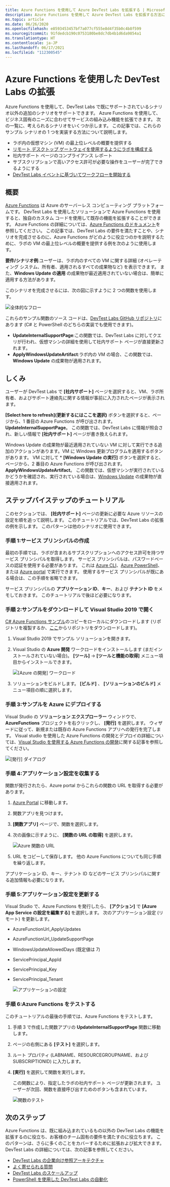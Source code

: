 ```yaml
---
title: Azure Functions を使用して Azure DevTest Labs を拡張する | Microsoft Docs
description: Azure Functions を使用して Azure DevTest Labs を拡張する方法について学習します。
ms.topic: article
ms.date: 06/26/2020
ms.openlocfilehash: e8593453457bf7a077cf555e8d4f35b0c4b8f599
ms.sourcegitcommit: 91fdedcb190c0753180be8dc7db4b1d6da9854a1
ms.translationtype: HT
ms.contentlocale: ja-JP
ms.lasthandoff: 06/17/2021
ms.locfileid: "112300545"
---
```

# <a name="use-azure-functions-to-extend-devtest-labs"></a>Azure Functions を使用した DevTest Labs の拡張
Azure Functions を使用して、DevTest Labs で既にサポートされているシナリオ以外の追加のシナリオをサポートできます。 Azure Functions を使用して、ビジネス固有のニーズに合わせてサービスの組み込み機能を拡張できます。 次の一覧に、考えられるシナリオをいくつか示します。 この記事では、これらのサンプル シナリオの 1 つを実装する方法について説明します。

- ラボ内の仮想マシン (VM) の最上位レベルの概要を提供する
- [リモート デスクトップ ゲートウェイを使用するようにラボを構成する](configure-lab-remote-desktop-gateway.md)
- 社内サポート ページのコンプライアンス レポート
- サブスクリプションで高いアクセス許可が必要な操作をユーザーが完了できるようにする
- [DevTest Labs イベントに基づいてワークフローを開始する](https://github.com/RogerBestMsft/DTL-SecureArtifactData)

## <a name="overview"></a>概要
[Azure Functions](../azure-functions/functions-overview.md) は Azure のサーバーレス コンピューティング プラットフォームです。 DevTest Labs を使用したソリューションで Azure Functions を使用すると、独自のカスタム コードを使用して既存の機能を拡張することができます。 Azure Functions の詳細については、[Azure Functions のドキュメント](../azure-functions/functions-overview.md)を参照してください。 この記事では、DevTest Labs の要件を満たすことや、シナリオを完成させるのに、Azure Functions がどのように役立つのかを説明するために、ラボの VM の最上位レベルの概要を提供する例を次のように使用します。

**要件/シナリオ例**:ユーザーは、ラボ内のすべての VM に関する詳細 (オペレーティング システム、所有者、適用されるすべての成果物など) を表示できます。  また、**Windows Update の適用** の成果物が最近適用されていない場合は、簡単に適用する方法があります。

このシナリオを完成させるには、次の図に示すように 2 つの関数を使用します。  

![全体的なフロー](./media/extend-devtest-labs-azure-functions/flow.png)

これらのサンプル関数のソース コードは、[DevTest Labs GitHub リポジトリ](https://github.com/Azure/azure-devtestlab/tree/master/samples/DevTestLabs/AzureFunctions)にあります (C# と PowerShell のどちらの実装でも使用できます)。

- **UpdateInternalSupportPage**:この関数では、DevTest Labs に対してクエリが行われ、仮想マシンの詳細を使用して社内サポート ページが直接更新されます。
- **ApplyWindowsUpdateArtifact**:ラボ内の VM の場合、この関数では、**Windows Update** の成果物が適用されます。

## <a name="how-it-works"></a>しくみ
ユーザーが DevTest Labs で **[社内サポート]** ページを選択すると、VM、ラボ所有者、およびサポート連絡先に関する情報が事前に入力されたページが表示されます。  

**[Select here to refresh]\(更新するにはここを選択\)** ボタンを選択すると、ページから、1 番目の Azure Functions が呼び出されます。**UpdateInternalSupportPage**。 この関数では、DevTest Labs に情報が照会され、新しい情報で **[社内サポート]** ページが書き換えられます。

Windows Update の成果物が最近適用されていない VM に対して実行できる追加のアクションがあります。VM に Windows 更新プログラムを適用するボタンがあります。 VM に対して * **[Windows Update の実行]** ボタンを選択すると、ページから、2 番目の Azure Functions が呼び出されます。**ApplyWindowsUpdateArtifact**。 この関数では、仮想マシンが実行されているかどうかを確認され、実行されている場合は、[Windows Update](https://github.com/Azure/azure-devtestlab/tree/master/Artifacts/windows-install-windows-updates) の成果物が直接適用されます。

## <a name="step-by-step-walkthrough"></a>ステップバイステップのチュートリアル
このセクションでは、 **[社内サポート]** ページの更新に必要な Azure リソースの設定を順を追って説明します。 このチュートリアルでは、DevTest Labs の拡張の例を示します。 このパターンは他のシナリオに使用できます。

### <a name="step-1-create-a-service-principal"></a>手順 1:サービス プリンシパルの作成 
最初の手順では、ラボが含まれるサブスクリプションへのアクセス許可を持つサービス プリンシパルを取得します。 サービス プリンシパルは、パスワードベースの認証を使用する必要があります。 これは [Azure CLI](/cli/azure/create-an-azure-service-principal-azure-cli)、[Azure PowerShell](/powershell/azure/create-azure-service-principal-azureps)、または [Azure portal](../active-directory/develop/howto-create-service-principal-portal.md) で実行できます。 使用するサービス プリンシパルが既にある場合は、この手順を省略できます。

サービス プリンシパルの **アプリケーション ID**、**キー**、および **テナント ID** をメモしておきます。 このチュートリアルで後ほど必要になります。 

### <a name="step-2-download-the-sample-and-open-in-visual-studio-2019"></a>手順 2:サンプルをダウンロードして Visual Studio 2019 で開く
[C# Azure Functions サンプル](https://github.com/Azure/azure-devtestlab/tree/master/samples/DevTestLabs/AzureFunctions/CSharp)のコピーをローカルにダウンロードします (リポジトリを複製するか、[ここ](https://github.com/Azure/azure-devtestlab/archive/master.zip)からリポジトリをダウンロードします)。  

1. Visual Studio 2019 でサンプル ソリューションを開きます。  
1. Visual Studio の **Azure 開発** ワークロードをインストールします (まだインストールされていない場合)。 **[ツール]**  ->  **[ツールと機能の取得]** メニュー項目からインストールできます。

    ![[Azure の開発] ワークロード](./media/extend-devtest-labs-azure-functions/azure-development-workload-vs.png)
1. ソリューションをビルドします。 **[ビルド]** 、 **[ソリューションのビルド]** メニュー項目の順に選択します。

### <a name="step-3-deploy-the-sample-to-azure"></a>手順 3:サンプルを Azure にデプロイする
Visual Studio の **ソリューション エクスプローラー** ウィンドウで、**AzureFunctions** プロジェクトを右クリックし、 **[発行]** を選択します。 ウィザードに従って、新規または既存の Azure Functions アプリへの発行を完了します。 Visual studio を使用した Azure Functions の開発とデプロイの詳細については、[Visual Studio を使用する Azure Functions の開発](../azure-functions/functions-develop-vs.md)に関する記事を参照してください。

![[発行] ダイアログ](./media/extend-devtest-labs-azure-functions/publish-dialog.png)


### <a name="step-4--gather-application-settings"></a>手順 4:アプリケーション設定を収集する
関数が発行されたら、Azure portal からこれらの関数の URL を取得する必要があります。 

1. [Azure Portal](https://portal.azure.com) に移動します。 
1. 関数アプリを見つけます。
1. **[関数アプリ]** ページで、関数を選択します。 
1. 次の画像に示すように、 **[関数の URL の取得]** を選択します。 

    ![Azure 関数の URL](./media/extend-devtest-labs-azure-functions/function-url.png)
4. URL をコピーして保存します。 他の Azure Functions についても同じ手順を繰り返します。 

アプリケーション ID、キー、テナント ID などのサービス プリンシパルに関する追加情報も必要になります。


### <a name="step-5--update-application-settings"></a>手順 5:アプリケーション設定を更新する
Visual Studio で、Azure Functions を発行したら、 **[アクション]** で **[Azure App Service の設定を編集する]** を選択します。 次のアプリケーション設定 (リモート) を更新します。

- AzureFunctionUrl_ApplyUpdates
- AzureFunctionUrl_UpdateSupportPage
- WindowsUpdateAllowedDays (既定値は 7)
- ServicePrincipal_AppId
- ServicePrincipal_Key
- ServicePrincipal_Tenant

    ![アプリケーションの設定](./media/extend-devtest-labs-azure-functions/application-settings.png)

### <a name="step-6-test-the-azure-function"></a>手順 6:Azure Functions をテストする
このチュートリアルの最後の手順では、Azure Functions をテストします。  

1. 手順 3 で作成した関数アプリの **UpdateInternalSupportPage** 関数に移動します。 
1. ページの右側にある **[テスト]** を選択します。 
1. ルート プロパティ (LABNAME、RESOURCEGROUPNAME、および SUBSCRIPTIONID) に入力します。
1. **[実行]** を選択して関数を実行します。  

    この関数により、指定したラボの社内サポート ページが更新されます。 ユーザーが次回、関数を直接呼び出すためのボタンも含まれています。

    ![関数のテスト](./media/extend-devtest-labs-azure-functions/test-function.png)

## <a name="next-steps"></a>次のステップ
Azure Functions は、既に組み込まれているもの以外の DevTest Labs の機能を拡張するのに役立ち、お客様のチーム固有の要件を満たすのに役立ちます。 このパターンは、さらに多くのことをカバーするために拡張および拡大できます。  DevTest Labs の詳細については、次の記事を参照してください。 

- [DevTest Labs の企業向け参照アーキテクチャ](devtest-lab-reference-architecture.md)
- [よく寄せられる質問](devtest-lab-faq.yml)
- [DevTest Labs のスケールアップ](devtest-lab-guidance-scale.md)
- [PowerShell を使用した DevTest Labs の自動化](https://github.com/Azure/azure-devtestlab/tree/master/samples/DevTestLabs/Modules/Library/Tests)








